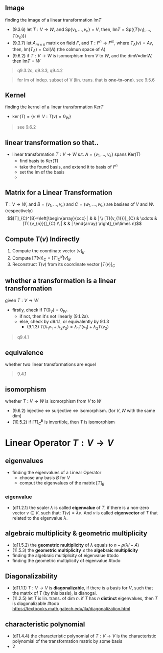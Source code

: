 ## Image

finding the image of a linear transformation $\text{Im}T$

- (9.3.6) let $T:V\to W$, and $\text{Sp}\{ v_{1},\dots ,v_{n} \}=V$, then, $\text{Im}{T}=\text{Sp}{(\{ T(v_{1}),\dots,T(v_{n}) \})}$
- (9.3.7) let $A_{m \times n}$ matrix on field $F$, and $T:F^n\to F^m$, where $T_{A}(v)=Av$, then, $\text{Im}(T_{A})=\text{Col}{(A)}$ (the colmun space of $A$)
- (9.6.2) if $T:V\to W$ is isomorphism from $V$ to $W$, and the dimV=dimW, then $\text{Im}{T}=W$

>q9.3.2c, q9.3.3, q9.4.2

>for Im of indep. subset of V (lin. trans. that is **one-to-one**). see 9.5.6 

## Kernel 

finding the kernel of a linear transformation $\text{Ker}T$

- $\ker(T) = \{ v \in V : T(v) = 0_W\}$

>see 9.6.2 

## linear transformation so that..

- linear transformation $T:V\to W$ s.t. $A=\{ v_{1},\dots ,v_{k} \}$ spans $\text{Ker{(T)}}$
	- find basis to $\text{Ker{(T)}}$
	- take the found basis, and extend it to basis of $F^n$
	- set the Im of the basis 
	- 
	

## Matrix for a Linear Transformation 

$T:V\to W$, and $B=(v_{1},\dots,v_{n})$ and $C=(w_{1},\dots,w_{n})$ are basises of $V$ and $W$. (respectively) 
$$[T]_{C}^{B}=\left[\begin{array}{ccc} | & & | \\ [T({v_{1}})]_{C} & \cdots & [T( {v_{n}})]_{C} \\ | & & | \end{array} \right]_{m\times n}$$

## Compute $T(v)$ Indirectly 

1. Compute the coordinate vector $[v]_{B}$
2. Compute $[T(v)]_{C}=[T]_{C}^{B}[v]_{B}$
3. Reconstruct $T(v)$ from its coordinate vector $[T(v)]_{C}$


## whether a transformation is a linear transformation

given $T:V\to W$
- firstly, check if $T(0_{V})=0_{W}$. 
	- if not, then it's not linearly (9.1.2a). 
	- else, check by d9.1.1, or equivalently by 9.1.3
		- (9.1.3)  $T(\lambda_{1}v_{1}+\lambda_{2}v_{2})=\lambda_{1}T(v_{1})+\lambda_{2}T(v_{2})$

>q9.4.1


## equivalence

whether two linear transformations are equel 

> 9.4.1

## isomorphism

whether $T:V\to W$ is isomorphism from $V$ to $W$

- (9.6.2) injective $\iff$ surjective $\iff$ isomorphism. (for $V,W$ with the same dim)
- (10.5.2) if $[T]^B_{C}$ is invertible, then $T$ is isomorphism

# Linear Operator $T:V \to V$

## eigenvalues 

- finding the eigenvalues of a Linear Operator 
	- choose any basis $B$ for $V$
	- comput the eigenvalues of the matrix $[T]_{B}$

### eigenvalue 

- (d11.2.1) the scaler $\lambda$ is called **eigenvalue** of $T$, if there is a non-zero vector $v \in V$, such that: $T(v)=\lambda{v}$. And $v$ is called **eigenvector** of $T$ that related to the eigenvalue $\lambda$. 

## algebraic multiplicity & geometric multiplicity

- (q11.5.2) the **geometric multiplicity** of $\lambda$ equals to $n-\rho(\lambda I-A)$
- (11.5.3) the **geometric multiplicity** $\leq$ the **algebraic multiplicity**
- finding the algebraic multiplicity of eigenvalue #todo 
- finding the geometric multiplicity of eigenvalue #todo 

## Diagonalizability

- (d11.1.1) $T:V\to V$ is **diagonalizable**, if there is a basis for $V$, such that the matrix of $T$ (by this basis), is dianogal.
- (11.2.5) let $T$ is lin. trans. of dim $n$. if $T$ has $n$ **distinct** eigenvalues, then $T$ is diagonalizable
#todo  https://textbooks.math.gatech.edu/ila/diagonalization.html





## characteristic polynomial

- (d11.4.4) the characteristic polynomial of $T:V\to V$ is the characteristic polynomial of the transformation matrix by some basis
- 2